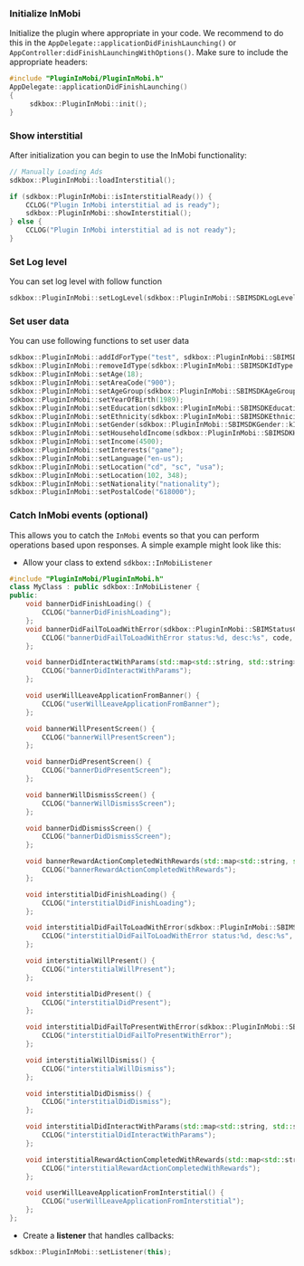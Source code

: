 ### Initialize InMobi
Initialize the plugin where appropriate in your code. We recommend to do this in the `AppDelegate::applicationDidFinishLaunching()` or `AppController:didFinishLaunchingWithOptions()`. Make sure to include the appropriate headers:
```cpp
#include "PluginInMobi/PluginInMobi.h"
AppDelegate::applicationDidFinishLaunching()
{
     sdkbox::PluginInMobi::init();
}
```

### Show interstitial
After initialization you can begin to use the InMobi functionality:
```cpp
// Manually Loading Ads
sdkbox::PluginInMobi::loadInterstitial();

if (sdkbox::PluginInMobi::isInterstitialReady()) {
    CCLOG("Plugin InMobi interstitial ad is ready");
    sdkbox::PluginInMobi::showInterstitial();
} else {
    CCLOG("Plugin InMobi interstitial ad is not ready");
}
```

### Set Log level
You can set log level with follow function
```cpp
sdkbox::PluginInMobi::setLogLevel(sdkbox::PluginInMobi::SBIMSDKLogLevel::kIMSDKLogLevelDebug);
```

### Set user data
You can use following functions to set user data
```cpp
sdkbox::PluginInMobi::addIdForType("test", sdkbox::PluginInMobi::SBIMSDKIdType::kIMSDKIdTypeLogin);
sdkbox::PluginInMobi::removeIdType(sdkbox::PluginInMobi::SBIMSDKIdType::kIMSDKIdTypeLogin);
sdkbox::PluginInMobi::setAge(18);
sdkbox::PluginInMobi::setAreaCode("900");
sdkbox::PluginInMobi::setAgeGroup(sdkbox::PluginInMobi::SBIMSDKAgeGroup::kIMSDKAgeGroupBetween18And20);
sdkbox::PluginInMobi::setYearOfBirth(1989);
sdkbox::PluginInMobi::setEducation(sdkbox::PluginInMobi::SBIMSDKEducation::kIMSDKEducationHighSchoolOrLess);
sdkbox::PluginInMobi::setEthnicity(sdkbox::PluginInMobi::SBIMSDKEthnicity::kIMSDKEthnicityHispanic);
sdkbox::PluginInMobi::setGender(sdkbox::PluginInMobi::SBIMSDKGender::kIMSDKGenderMale);
sdkbox::PluginInMobi::setHouseholdIncome(sdkbox::PluginInMobi::SBIMSDKHouseholdIncome::kIMSDKHouseholdIncomeBelow5kUSD);
sdkbox::PluginInMobi::setIncome(4500);
sdkbox::PluginInMobi::setInterests("game");
sdkbox::PluginInMobi::setLanguage("en-us");
sdkbox::PluginInMobi::setLocation("cd", "sc", "usa");
sdkbox::PluginInMobi::setLocation(102, 348);
sdkbox::PluginInMobi::setNationality("nationality");
sdkbox::PluginInMobi::setPostalCode("618000");
```

### Catch InMobi events (optional)
This allows you to catch the `InMobi` events so that you can perform operations based upon responses. A simple example might look like this:

* Allow your class to extend `sdkbox::InMobiListener`
```cpp
#include "PluginInMobi/PluginInMobi.h"
class MyClass : public sdkbox::InMobiListener {
public:
  	void bannerDidFinishLoading() {
        CCLOG("bannerDidFinishLoading");
    };
    void bannerDidFailToLoadWithError(sdkbox::PluginInMobi::SBIMStatusCode code, const std::string& description) {
        CCLOG("bannerDidFailToLoadWithError status:%d, desc:%s", code, description.c_str());
    };

    void bannerDidInteractWithParams(std::map<std::string, std::string>& params) {
        CCLOG("bannerDidInteractWithParams");
    };

    void userWillLeaveApplicationFromBanner() {
        CCLOG("userWillLeaveApplicationFromBanner");
    };

    void bannerWillPresentScreen() {
        CCLOG("bannerWillPresentScreen");
    };

    void bannerDidPresentScreen() {
        CCLOG("bannerDidPresentScreen");
    };

    void bannerWillDismissScreen() {
        CCLOG("bannerWillDismissScreen");
    };

    void bannerDidDismissScreen() {
        CCLOG("bannerDidDismissScreen");
    };

    void bannerRewardActionCompletedWithRewards(std::map<std::string, std::string>& rewards) {
        CCLOG("bannerRewardActionCompletedWithRewards");
    };

    void interstitialDidFinishLoading() {
        CCLOG("interstitialDidFinishLoading");
    };

    void interstitialDidFailToLoadWithError(sdkbox::PluginInMobi::SBIMStatusCode code, const std::string& description) {
        CCLOG("interstitialDidFailToLoadWithError status:%d, desc:%s", code, description.c_str());
    };

    void interstitialWillPresent() {
        CCLOG("interstitialWillPresent");
    };

    void interstitialDidPresent() {
        CCLOG("interstitialDidPresent");
    };

    void interstitialDidFailToPresentWithError(sdkbox::PluginInMobi::SBIMStatusCode code, const std::string& description) {
        CCLOG("interstitialDidFailToPresentWithError");
    };

    void interstitialWillDismiss() {
        CCLOG("interstitialWillDismiss");
    };

    void interstitialDidDismiss() {
        CCLOG("interstitialDidDismiss");
    };

    void interstitialDidInteractWithParams(std::map<std::string, std::string>& params) {
        CCLOG("interstitialDidInteractWithParams");
    };

    void interstitialRewardActionCompletedWithRewards(std::map<std::string, std::string>& rewards) {
        CCLOG("interstitialRewardActionCompletedWithRewards");
    };

    void userWillLeaveApplicationFromInterstitial() {
        CCLOG("userWillLeaveApplicationFromInterstitial");
    };
};
```

* Create a __listener__ that handles callbacks:
```cpp
sdkbox::PluginInMobi::setListener(this);
```

